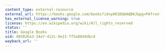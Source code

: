 ```yaml
---
content_type: external-resource
external_url: https://books.google.com/books?id=p9K1DQAAQBAJ&pg=PAfrontcover#v=onepage&q&f=false
has_external_license_warning: true
license: https://en.wikipedia.org/wiki/All_rights_reserved
status: ''
title: Google Books
uid: 485026a3-34a7-412c-9e21-ff5a88d4dbcd
wayback_url: ''
---
```


